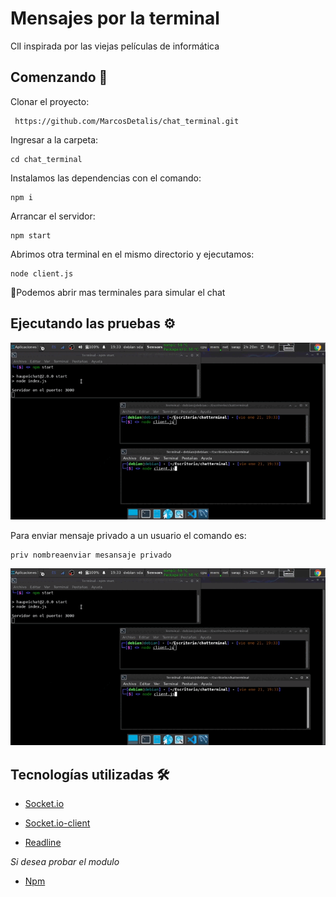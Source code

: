 # Mensajes por la terminal 

ClI inspirada por las viejas películas de informática

## Comenzando 🚀

 Clonar el proyecto:

```
 https://github.com/MarcosDetalis/chat_terminal.git
```
 Ingresar a la carpeta: 

 ```
 cd chat_terminal
 ```
 Instalamos las dependencias con el comando: 

 ```
 npm i
 ```
 
 Arrancar el servidor:
 
 ```
 npm start
 ```
 Abrimos otra terminal en el mismo directorio y ejecutamos:
 
 ```
 node client.js
 ```
 📖Podemos abrir mas terminales para simular el chat
 
## Ejecutando las pruebas ⚙️
 ![alt text](https://raw.githubusercontent.com/MarcosDetalis/chat_terminal/main/demoCLI.gif)
 
 Para enviar mensaje privado a un usuario el comando es:
 
 ```
priv nombreaenviar mesansaje privado
 ```
 ![alt text](https://raw.githubusercontent.com/MarcosDetalis/chat_terminal/main/demoCLI.gif)
 

## Tecnologías utilizadas 🛠️

* [Socket.io](https://www.npmjs.com/package/socket.io)

* [Socket.io-client](https://www.npmjs.com/package/socket.io-client)

* [Readline](https://nodejs.org/api/readline.html)

 _Si desea probar el modulo_

* [Npm](https://www.npmjs.com/package/haupeichat) 


